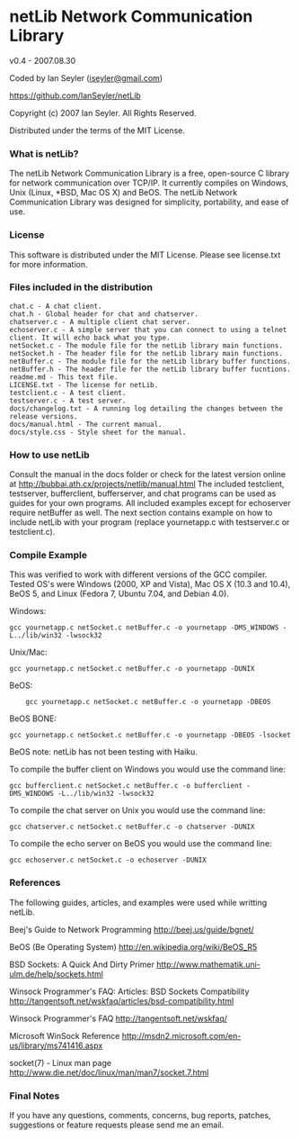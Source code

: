 # netLib Network Communication Library
v0.4 - 2007.08.30

Coded by Ian Seyler (iseyler@gmail.com)

https://github.com/IanSeyler/netLib

Copyright (c) 2007 Ian Seyler. All Rights Reserved.

Distributed under the terms of the MIT License.



### What is netLib?

The netLib Network Communication Library is a free, open-source C library for network communication over TCP/IP. It currently compiles on Windows, Unix (Linux, *BSD, Mac OS X) and BeOS. The netLib Network Communication Library was designed for simplicity, portability, and ease of use.


### License

This software is distributed under the MIT License. Please see license.txt for more information.


### Files included in the distribution

	chat.c - A chat client.
	chat.h - Global header for chat and chatserver.
	chatserver.c - A multiple client chat server.
	echoserver.c - A simple server that you can connect to using a telnet 	client. It will echo back what you type.
	netSocket.c - The module file for the netLib library main functions.
	netSocket.h - The header file for the netLib library main functions.
	netBuffer.c - The module file for the netLib library buffer functions.
	netBuffer.h - The header file for the netLib library buffer fucntions.
	readme.md - This text file.
	LICENSE.txt - The license for netLib.
	testclient.c - A test client.
	testserver.c - A test server.
	docs/changelog.txt - A running log detailing the changes between the release versions.
	docs/manual.html - The current manual.
	docs/style.css - Style sheet for the manual.


### How to use netLib

Consult the manual in the docs folder or check for the latest version online at http://bubbai.ath.cx/projects/netlib/manual.html
The included testclient, testserver, bufferclient, bufferserver, and chat programs can be used as guides for your own programs.
All included examples except for echoserver require netBuffer as well.
The next section contains example on how to include netLib with your program (replace yournetapp.c with testserver.c or testclient.c).


### Compile Example

This was verified to work with different versions of the GCC compiler.
Tested OS's were Windows (2000, XP and Vista), Mac OS X (10.3 and 10.4), BeOS 5, and Linux (Fedora 7, Ubuntu 7.04, and Debian 4.0).

Windows:

	gcc yournetapp.c netSocket.c netBuffer.c -o yournetapp -DMS_WINDOWS -L../lib/win32 -lwsock32

Unix/Mac:

	gcc yournetapp.c netSocket.c netBuffer.c -o yournetapp -DUNIX

BeOS:

		gcc yournetapp.c netSocket.c netBuffer.c -o yournetapp -DBEOS

BeOS BONE:

	gcc yournetapp.c netSocket.c netBuffer.c -o yournetapp -DBEOS -lsocket

BeOS note: netLib has not been testing with Haiku.

To compile the buffer client on Windows you would use the command line:

	gcc bufferclient.c netSocket.c netBuffer.c -o bufferclient -DMS_WINDOWS -L../lib/win32 -lwsock32

To compile the chat server on Unix you would use the command line:

	gcc chatserver.c netSocket.c netBuffer.c -o chatserver -DUNIX

To compile the echo server on BeOS you would use the command line:

	gcc echoserver.c netSocket.c -o echoserver -DUNIX


### References

The following guides, articles, and examples were used while writting netLib.

Beej's Guide to Network Programming
http://beej.us/guide/bgnet/

BeOS (Be Operating System)
http://en.wikipedia.org/wiki/BeOS_R5

BSD Sockets: A Quick And Dirty Primer
http://www.mathematik.uni-ulm.de/help/sockets.html

Winsock Programmer's FAQ: Articles: BSD Sockets Compatibility
http://tangentsoft.net/wskfaq/articles/bsd-compatibility.html

Winsock Programmer's FAQ
http://tangentsoft.net/wskfaq/

Microsoft WinSock Reference
http://msdn2.microsoft.com/en-us/library/ms741416.aspx

socket(7) - Linux man page
http://www.die.net/doc/linux/man/man7/socket.7.html


### Final Notes

If you have any questions, comments, concerns, bug reports, patches, suggestions or feature requests please send me an email.

